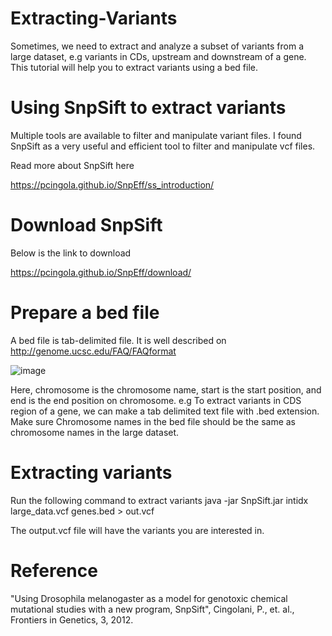# Extracting-Variants
Sometimes, we need to extract and analyze a subset of variants from a large dataset, e.g variants in CDs, upstream and downstream of a gene. This tutorial will help you to extract variants using a bed file. 
# Using SnpSift to extract variants
Multiple tools are available to filter and manipulate variant files. I found SnpSift as a  very useful and efficient tool to filter and manipulate  vcf files.

Read more about SnpSift here

https://pcingola.github.io/SnpEff/ss_introduction/

# Download SnpSift
Below is the link to download 

https://pcingola.github.io/SnpEff/download/

# Prepare a bed file 
A bed file is tab-delimited file.
It is well described on 
http://genome.ucsc.edu/FAQ/FAQformat

![image](https://user-images.githubusercontent.com/68840292/156330709-48e5ad02-aa40-4e14-a942-e5da101cd21d.png)

Here, chromosome is the chromosome name, start is the start position, and end is the end position on chromosome. e.g To extract variants in CDS region of a gene, we can make a tab delimited text file with .bed extension. Make sure Chromosome names in the bed file should be the same as chromosome names in the large dataset. 
# Extracting variants 
Run the following command to extract variants
java -jar SnpSift.jar intidx large_data.vcf genes.bed > out.vcf

The output.vcf file will have the variants you are interested in. 

# Reference
"Using Drosophila melanogaster as a model for genotoxic chemical mutational studies with a new program, SnpSift", Cingolani, P., et. al., Frontiers in Genetics, 3, 2012.
